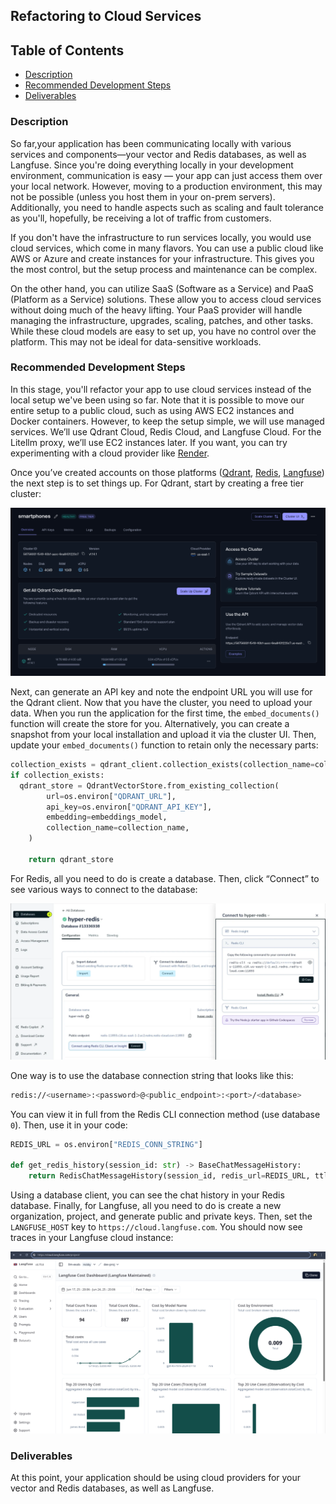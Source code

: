 ## **Refactoring to Cloud Services**

## **Table of Contents**

- [Description](#description)
- [Recommended Development Steps](#recommended-development-steps)
- [Deliverables](#deliverables)

### **Description**

So far,your application has been communicating locally with various services and components—your vector and Redis databases, as well as Langfuse. Since you're doing everything locally in your development environment, communication is easy — your app can just access them over your local network. However, moving to a production environment, this may not be possible (unless you host them in your on-prem servers). Additionally, you need to handle aspects such as scaling and fault tolerance as you'll, hopefully, be receiving a lot of traffic from customers.

If you don't have the infrastructure to run services locally, you would use cloud services, which come in many flavors. You can use a public cloud like AWS or Azure and create instances for your infrastructure. This gives you the most control, but the setup process and maintenance can be complex.

On the other hand, you can utilize SaaS (Software as a Service) and PaaS (Platform as a Service) solutions. These allow you to access cloud services without doing much of the heavy lifting. Your PaaS provider will handle managing the infrastructure, upgrades, scaling, patches, and other tasks.  While these cloud models are easy to set up, you have no control over the platform. This may not be ideal for data-sensitive workloads.

### **Recommended Development Steps**

In this stage, you'll refactor your app to use cloud services instead of the local setup we've been using so far. Note that it is possible to move our entire setup to a public cloud, such as using AWS EC2 instances and Docker containers. However, to keep the setup simple, we will use managed services. We’ll use Qdrant Cloud, Redis Cloud, and Langfuse Cloud. For the Litellm proxy, we’ll use EC2 instances later. If you want, you can try experimenting with a cloud provider like [Render](https://render.com/deploy?repo=https://github.com/BerriAI/litellm).

Once you’ve created accounts on those platforms ([Qdrant](https://cloud.qdrant.io/), [Redis](https://redis.io/cloud/), [Langfuse](https://cloud.langfuse.com/)) the next step is to set things up. For Qdrant, start by creating a free tier cluster:

![Qdrant UI](../images/qdrant.png)

Next, can generate an API key and note the endpoint URL you will use for the Qdrant client. Now that you have the cluster, you need to upload your data. When you run the application for the first time, the `embed_documents()` function will create the store for you. Alternatively, you can create a snapshot from your local installation and upload it via the cluster UI. Then, update your `embed_documents()` function to retain only the necessary parts:

```python
collection_exists = qdrant_client.collection_exists(collection_name=collection_name)
if collection_exists:
  qdrant_store = QdrantVectorStore.from_existing_collection(
        url=os.environ["QDRANT_URL"],
        api_key=os.environ["QDRANT_API_KEY"],
        embedding=embeddings_model,
        collection_name=collection_name,
    )

    return qdrant_store
```

For Redis, all you need to do is create a database. Then, click “Connect” to see various ways to connect to the database:

![Redis](../images/redis.png)

One way is to use the database connection string that looks like this:

```bash
redis://<username>:<password>@<public_endpoint>:<port>/<database>
```

You can view it in full from the Redis CLI connection method (use database `0`). Then, use it in your code:

```python
REDIS_URL = os.environ["REDIS_CONN_STRING"]

def get_redis_history(session_id: str) -> BaseChatMessageHistory:
    return RedisChatMessageHistory(session_id, redis_url=REDIS_URL, ttl=3600)
```

Using a database client, you can see the chat history in your Redis database. Finally, for Langfuse, all you need to do is create a new organization, project, and generate public and private keys. Then, set the `LANGFUSE_HOST` key to `https://cloud.langfuse.com`. You should now see traces in your Langfuse cloud instance:

![Langfuse](../images/langfuse.png)

### **Deliverables**

At this point, your application should be using cloud providers for your vector and Redis databases, as well as Langfuse.